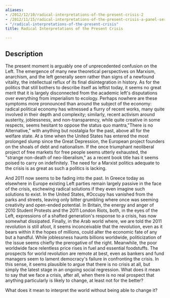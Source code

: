 ```yaml
---
aliases:
- /2012/12/10/radical-interpretations-of-the-present-crisis-2
- /2012/11/15/radical-interpretations-of-the-present-crisis-a-panel-series-in-new-york-london-and-chicago
- "/radical-interpretations-of-the-present-crisis"
title: Radical Interpretations of the Present Crisis

---
```

## Description

The present moment is arguably one of unprecedented confusion on the Left. The emergence of many new theoretical perspectives on Marxism, anarchism, and the left generally seem rather than signs of a newfound vitality, the intellectual reflux of its final disintegration in history. As for the politics that still bothers to describe itself as leftist today, it seems no great merit that it is largely disconnected from the academic left's disputations over everything from imperialism to ecology. Perhaps nowhere are these symptoms more pronounced than around the subject of the economy: radical political economy has witnessed a flurry of recent works, many quite involved in their depth and complexity; similarly, recent activism around austerity, joblessness, and non-transparency, while quite creative in some respects, seems hesitant to oppose the status quo mantra,"There is no Alternative," with anything but nostalgia for the past, above all for the welfare state. At a time when the United States has entered the most prolonged slump since the Great Depression, the European project founders on the shoals of debt and nationalism. If the once triumphant neoliberal project of free markets for free people seems utterly exhausted, the "strange non-death of neo-liberalism," as a recent book title has it seems poised to carry on indefinitely. The need for a Marxist politics adequate to the crisis is as great as such a politics is lacking.

And 2011 now seems to be fading into the past. In Greece today as elsewhere in Europe existing Left parties remain largely passive in the face of the crisis, eschewing radical solutions if they even imagine such solutions to exist. In the United States, #Occupy has vanished from the parks and streets, leaving only bitter grumbling where once was seeming creativity and open-ended potential. In Britain, the energy and anger of 2010 Student Protests and the 2011 London Riots, both, in the eyes of the Left, expressions of a shafted generation's response to a crisis, has now somewhat dissipated. Finally, in the Arab world where, we are told the 2011 revolution is still afoot, it seems inconceivable that the revolution, even as it bears within it the hopes of millions, could alter the economic fate of any but a handful. While joblessness haunts billions worldwide, politicization of the issue seems chiefly the prerogative of the right. Meanwhile, the poor worldwide face relentless price rises in fuel and essential foodstuffs. The prospects for world revolution are remote at best, even as bankers and fund managers seem to lament democracy's failure in confronting the crisis. In this sense, it seems plausible to argue that there is no crisis at all, but simply the latest stage in an ongoing social regression. What does it mean to say that we face a crisis, after all, when there is no real prospect that anything particularly is likely to change, at least not for the better?

What does it mean to interpret the world without being able to change it?
